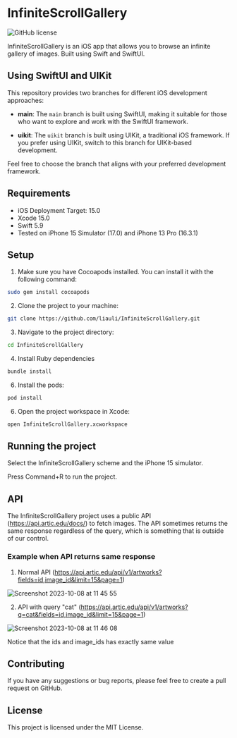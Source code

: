 # InfiniteScrollGallery
![GitHub license](https://img.shields.io/badge/license-MIT-blue.svg)

InfiniteScrollGallery is an iOS app that allows you to browse an infinite gallery of images. Built using Swift and SwiftUI.

## Using SwiftUI and UIKit

This repository provides two branches for different iOS development approaches:

- **main**: The `main` branch is built using SwiftUI, making it suitable for those who want to explore and work with the SwiftUI framework.

- **uikit**: The `uikit` branch is built using UIKit, a traditional iOS framework. If you prefer using UIKit, switch to this branch for UIKit-based development.

Feel free to choose the branch that aligns with your preferred development framework.

## Requirements

- iOS Deployment Target: 15.0
- Xcode 15.0
- Swift 5.9
- Tested on iPhone 15 Simulator (17.0) and iPhone 13 Pro (16.3.1)
  
## Setup

1. Make sure you have Cocoapods installed. You can install it with the following command:
``` bash
sudo gem install cocoapods
```

2. Clone the project to your machine:
``` bash
git clone https://github.com/liauli/InfiniteScrollGallery.git
```
3. Navigate to the project directory:
``` bash
cd InfiniteScrollGallery
```
4. Install Ruby dependencies
``` bash
bundle install
```
6. Install the pods:
``` bash
pod install
```
6. Open the project workspace in Xcode:
``` bash
open InfiniteScrollGallery.xcworkspace
```

## Running the project

Select the InfiniteScrollGallery scheme and the iPhone 15 simulator.

Press Command+R to run the project.

## API

The InfiniteScrollGallery project uses a public API (https://api.artic.edu/docs/) to fetch images. 
The API sometimes returns the same response regardless of the query, which is something that is outside of our control.

### Example when API returns same response

1. Normal API (https://api.artic.edu/api/v1/artworks?fields=id,image_id&limit=15&page=1)
   
![Screenshot 2023-10-08 at 11 45 55](https://github.com/liauli/InfiniteScrollGallery/assets/16285098/14163d56-fccd-4f18-b227-32651aab570c)

2. API with query "cat" (https://api.artic.edu/api/v1/artworks?q=cat&fields=id,image_id&limit=15&page=1)
   
![Screenshot 2023-10-08 at 11 46 08](https://github.com/liauli/InfiniteScrollGallery/assets/16285098/149f4928-3dcd-44c6-ae41-21ee6e112937)

Notice that the ids and image_ids has exactly same value

## Contributing

If you have any suggestions or bug reports, please feel free to create a pull request on GitHub.

## License

This project is licensed under the MIT License.

